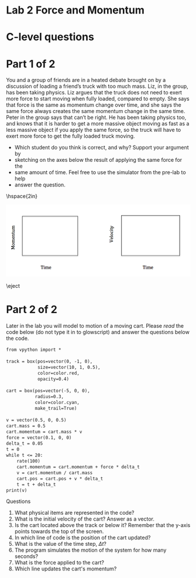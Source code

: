# Lab 2 Force and Momentum

# C-level questions

# Part 1 of 2

You and a group of friends are in a heated debate brought on by a discussion
of loading a friend’s truck with too much mass.  Liz, in the group, has been
taking physics.  Liz argues that the truck does not need to exert more force
to start moving when fully loaded, compared to empty.  She says that force is
the same as momentum change over time, and she says the same force always
creates the same momentum change in the same time.  Peter in the group says
that can’t be right.  He has been taking physics too, and knows that it is
harder to get a more massive object moving as fast as a less massive object if
you apply the same force, so the truck will have to exert more force to get
the fully loaded truck moving.

+ Which student do you think is correct, and why? Support your argument by
+ sketching on the axes below the result of applying the same force for the
+ same amount of time. Feel free to use the simulator from the pre-lab to help
+ answer the question.

\hspace{2in}

![Sketch loaded and empty cart motion here](lab02-c-graph-axes.png)

\eject

# Part 2 of 2

Later in the lab you will model to motion of a moving cart. Please *read* the
code below (do not type it in to glowscript) and answer the questions below the
code.

``` {#mycode .python .numberLines}
from vpython import *

track = box(pos=vector(0, -1, 0),
            size=vector(10, 1, 0.5),
            color=color.red,
            opacity=0.4)

cart = box(pos=vector(-5, 0, 0),
           radius=0.3,
           color=color.cyan,
           make_trail=True)

v = vector(0.5, 0, 0.5)
cart.mass = 0.5
cart.momentum = cart.mass * v
force = vector(0.1, 0, 0)
delta_t = 0.05
t = 0
while t <= 20:
    rate(100)
    cart.momentum = cart.momentum + force * delta_t
    v = cart.momentum / cart.mass
    cart.pos = cart.pos + v * delta_t
    t = t + delta_t
print(v)

```

Questions

1.  What physical items are represented in the code?
2.  What is the initial velocity of the cart? Answer as a vector.
3.  Is the cart located above the track or below it? Remember that the y-axis points towards the top of the screen.
4.  In which line of code is the position of the cart updated?
5.  What is the value of the time step, $\Delta t$?
6.  The program simulates the motion of the system for how many seconds?
7.  What is the force applied to the cart?
8.  Which line updates the cart's momentum?
